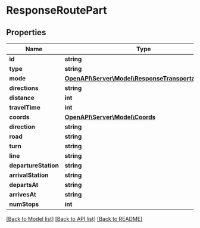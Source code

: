 # ResponseRoutePart

## Properties
Name | Type | Description | Notes
------------ | ------------- | ------------- | -------------
**id** | **string** |  | 
**type** | **string** |  | 
**mode** | [**OpenAPI\Server\Model\ResponseTransportationMode**](ResponseTransportationMode.md) |  | 
**directions** | **string** |  | 
**distance** | **int** |  | 
**travelTime** | **int** |  | 
**coords** | [**OpenAPI\Server\Model\Coords**](Coords.md) |  | 
**direction** | **string** |  | [optional] 
**road** | **string** |  | [optional] 
**turn** | **string** |  | [optional] 
**line** | **string** |  | [optional] 
**departureStation** | **string** |  | [optional] 
**arrivalStation** | **string** |  | [optional] 
**departsAt** | **string** |  | [optional] 
**arrivesAt** | **string** |  | [optional] 
**numStops** | **int** |  | [optional] 

[[Back to Model list]](../README.md#documentation-for-models) [[Back to API list]](../README.md#documentation-for-api-endpoints) [[Back to README]](../README.md)


